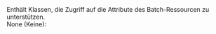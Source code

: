<Namespace Name="Microsoft.Azure.Batch.Protocol.Models">
  <Docs>
    <summary>Enthält Klassen, die Zugriff auf die Attribute des Batch-Ressourcen zu unterstützen.</summary> 
    <remarks>None (Keine):</remarks>
  </Docs>
</Namespace>
